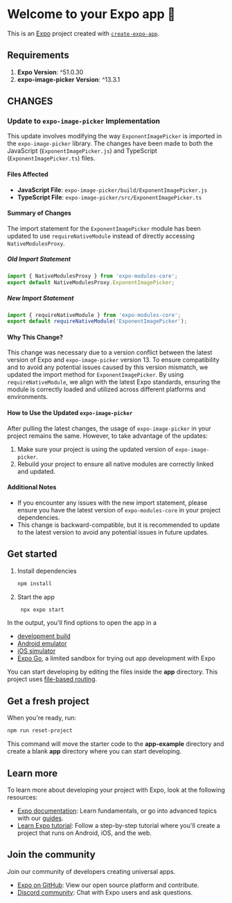 # Welcome to your Expo app 👋

This is an [Expo](https://expo.dev) project created with [`create-expo-app`](https://www.npmjs.com/package/create-expo-app).

## Requirements

1. **Expo Version**: ^51.0.30
2. **expo-image-picker Version**: ^13.3.1

## CHANGES

### Update to `expo-image-picker` Implementation

This update involves modifying the way `ExponentImagePicker` is imported in the `expo-image-picker` library. The changes have been made to both the JavaScript (`ExponentImagePicker.js`) and TypeScript (`ExponentImagePicker.ts`) files.

#### Files Affected

- **JavaScript File**: `expo-image-picker/build/ExponentImagePicker.js`
- **TypeScript File**: `expo-image-picker/src/ExponentImagePicker.ts`

#### Summary of Changes

The import statement for the `ExponentImagePicker` module has been updated to use `requireNativeModule` instead of directly accessing `NativeModulesProxy`.

##### Old Import Statement

```javascript
import { NativeModulesProxy } from 'expo-modules-core';
export default NativeModulesProxy.ExponentImagePicker;
```

##### New Import Statement

```javascript
import { requireNativeModule } from 'expo-modules-core';
export default requireNativeModule('ExponentImagePicker');
```

#### Why This Change?

This change was necessary due to a version conflict between the latest version of Expo and `expo-image-picker` version 13. To ensure compatibility and to avoid any potential issues caused by this version mismatch, we updated the import method for `ExponentImagePicker`. By using `requireNativeModule`, we align with the latest Expo standards, ensuring the module is correctly loaded and utilized across different platforms and environments.

#### How to Use the Updated `expo-image-picker`

After pulling the latest changes, the usage of `expo-image-picker` in your project remains the same. However, to take advantage of the updates:

1. Make sure your project is using the updated version of `expo-image-picker`.
2. Rebuild your project to ensure all native modules are correctly linked and updated.

#### Additional Notes

- If you encounter any issues with the new import statement, please ensure you have the latest version of `expo-modules-core` in your project dependencies.
- This change is backward-compatible, but it is recommended to update to the latest version to avoid any potential issues in future updates.

## Get started

1. Install dependencies

   ```bash
   npm install
   ```

2. Start the app

   ```bash
    npx expo start
   ```

In the output, you'll find options to open the app in a

- [development build](https://docs.expo.dev/develop/development-builds/introduction/)
- [Android emulator](https://docs.expo.dev/workflow/android-studio-emulator/)
- [iOS simulator](https://docs.expo.dev/workflow/ios-simulator/)
- [Expo Go](https://expo.dev/go), a limited sandbox for trying out app development with Expo

You can start developing by editing the files inside the **app** directory. This project uses [file-based routing](https://docs.expo.dev/router/introduction).

## Get a fresh project

When you're ready, run:

```bash
npm run reset-project
```

This command will move the starter code to the **app-example** directory and create a blank **app** directory where you can start developing.

## Learn more

To learn more about developing your project with Expo, look at the following resources:

- [Expo documentation](https://docs.expo.dev/): Learn fundamentals, or go into advanced topics with our [guides](https://docs.expo.dev/guides).
- [Learn Expo tutorial](https://docs.expo.dev/tutorial/introduction/): Follow a step-by-step tutorial where you'll create a project that runs on Android, iOS, and the web.

## Join the community

Join our community of developers creating universal apps.

- [Expo on GitHub](https://github.com/expo/expo): View our open source platform and contribute.
- [Discord community](https://chat.expo.dev): Chat with Expo users and ask questions.

